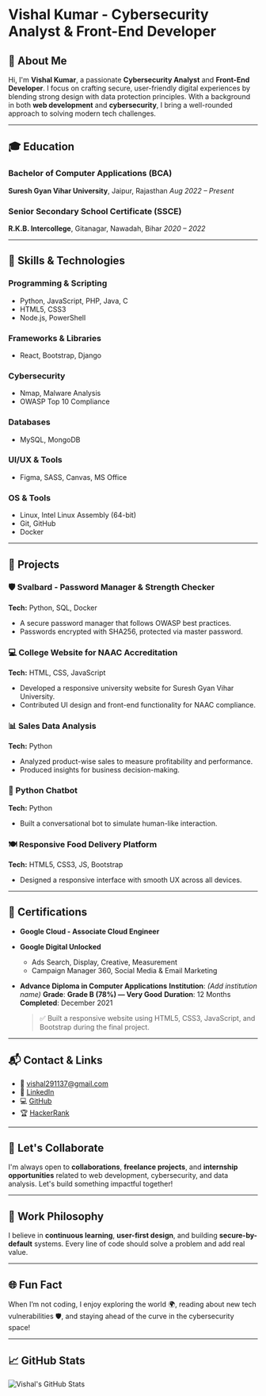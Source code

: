 # Vishal Kumar - Cybersecurity Analyst & Front-End Developer

## 👋 About Me

Hi, I'm **Vishal Kumar**, a passionate **Cybersecurity Analyst** and **Front-End Developer**. I focus on crafting secure, user-friendly digital experiences by blending strong design with data protection principles. With a background in both **web development** and **cybersecurity**, I bring a well-rounded approach to solving modern tech challenges.

---

## 🎓 Education

### Bachelor of Computer Applications (BCA)

**Suresh Gyan Vihar University**, Jaipur, Rajasthan
*Aug 2022 – Present*

### Senior Secondary School Certificate (SSCE)

**R.K.B. Intercollege**, Gitanagar, Nawadah, Bihar
*2020 – 2022*

---

## 🧠 Skills & Technologies

### Programming & Scripting

* Python, JavaScript, PHP, Java, C
* HTML5, CSS3
* Node.js, PowerShell

### Frameworks & Libraries

* React, Bootstrap, Django

### Cybersecurity

* Nmap, Malware Analysis
* OWASP Top 10 Compliance

### Databases

* MySQL, MongoDB

### UI/UX & Tools

* Figma, SASS, Canvas, MS Office

### OS & Tools

* Linux, Intel Linux Assembly (64-bit)
* Git, GitHub
* Docker

---

## 🚀 Projects

### 🛡️ Svalbard - Password Manager & Strength Checker

**Tech:** Python, SQL, Docker

* A secure password manager that follows OWASP best practices.
* Passwords encrypted with SHA256, protected via master password.

### 💻 College Website for NAAC Accreditation

**Tech:** HTML, CSS, JavaScript

* Developed a responsive university website for Suresh Gyan Vihar University.
* Contributed UI design and front-end functionality for NAAC compliance.

### 📊 Sales Data Analysis

**Tech:** Python

* Analyzed product-wise sales to measure profitability and performance.
* Produced insights for business decision-making.

### 🤖 Python Chatbot

**Tech:** Python

* Built a conversational bot to simulate human-like interaction.

### 🍽️ Responsive Food Delivery Platform

**Tech:** HTML5, CSS3, JS, Bootstrap

* Designed a responsive interface with smooth UX across all devices.

---

## 📜 Certifications

* **Google Cloud - Associate Cloud Engineer**
* **Google Digital Unlocked**

  * Ads Search, Display, Creative, Measurement
  * Campaign Manager 360, Social Media & Email Marketing
* **Advance Diploma in Computer Applications**
  **Institution**: *(Add institution name)*
  **Grade**: **Grade B (78%) — Very Good**
  **Duration**: 12 Months
  **Completed**: December 2021

  > ✅ Built a responsive website using HTML5, CSS3, JavaScript, and Bootstrap during the final project.

---

## 📬 Contact & Links

* 📧 [vishal291137@gmail.com](mailto:vishal291137@gmail.com)
* 🔗 [LinkedIn](https://www.linkedin.com/in/vishal-kumar291137)
* 💻 [GitHub](https://github.com/vishal291137)
* 🏆 [HackerRank](https://www.hackerrank.com/profile/vishal291137)

---

## 🤝 Let's Collaborate

I'm always open to **collaborations**, **freelance projects**, and **internship opportunities** related to web development, cybersecurity, and data analysis. Let's build something impactful together!

---

## 💼 Work Philosophy

I believe in **continuous learning**, **user-first design**, and building **secure-by-default** systems. Every line of code should solve a problem and add real value.

---

## 🌐 Fun Fact

When I’m not coding, I enjoy exploring the world 🌍, reading about new tech vulnerabilities 🛡️, and staying ahead of the curve in the cybersecurity space!

---

## 📈 GitHub Stats

![Vishal's GitHub Stats](https://github-readme-stats.vercel.app/api?username=vishal291137\&show_icons=true\&count_private=true\&hide=prs\&theme=radical)
